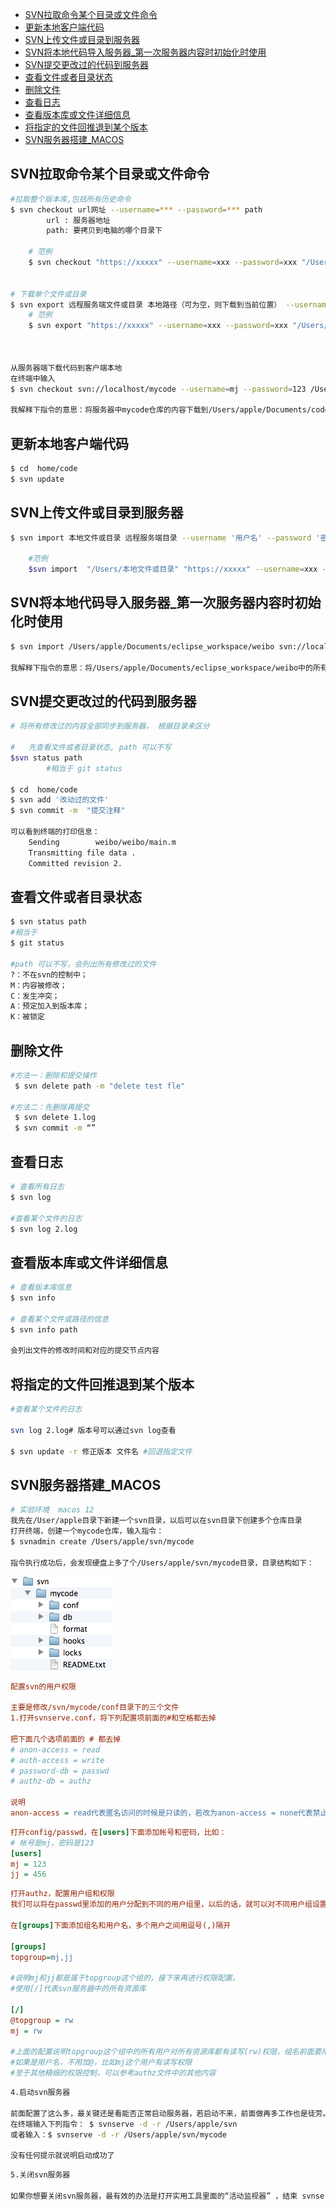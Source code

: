 - [SVN拉取命令某个目录或文件命令](#SVN拉取命令某个目录或文件命令)
- [更新本地客户端代码](#更新本地客户端代码)
- [SVN上传文件或目录到服务器](#SVN上传文件或目录到服务器)
- [SVN将本地代码导入服务器_第一次服务器内容时初始化时使用](#SVN将本地代码导入服务器_第一次服务器内容时初始化时使用)
- [SVN提交更改过的代码到服务器](#SVN提交更改过的代码到服务器)
- [查看文件或者目录状态](#查看文件或者目录状态)
- [删除文件](#删除文件)
- [查看日志](#查看日志)
- [查看版本库或文件详细信息](#查看版本库或文件详细信息)
- [将指定的文件回推退到某个版本](#将指定的文件回推退到某个版本)
- [SVN服务器搭建_MACOS](#SVN服务器搭建_MACOS)



## SVN拉取命令某个目录或文件命令

```bash
#拉取整个版本库,包括所有历史命令
$ svn checkout url网址 --username=*** --password=*** path
		url : 服务器地址
		path: 要拷贝到电脑的哪个目录下
		
	# 范例
	$ svn checkout "https://xxxxx" --username=xxx --password=xxx "/Users/jingbin/test-svn"


# 下载单个文件或目录
$ svn export 远程服务端文件或目录 本地路径（可为空，则下载到当前位置） --username '用户名'
	# 范例
	$ svn export "https://xxxxx" --username=xxx --password=xxx "/Users/jingbin/test-svn"



从服务器端下载代码到客户端本地
在终端中输入
$ svn checkout svn://localhost/mycode --username=mj --password=123 /Users/apple/Documents/code

我解释下指令的意思：将服务器中mycode仓库的内容下载到/Users/apple/Documents/code目录中
```

## 更新本地客户端代码

```bash
$ cd  home/code
$ svn update
```



## SVN上传文件或目录到服务器

```bash
$ svn import 本地文件或目录 远程服务端目录 --username '用户名' --password '密码' -m '添加描述(可为空)'   

	#范例
	$svn import  "/Users/本地文件或目录" "https://xxxxx" --username=xxx --password=xxx -m '新增文件'
```



## SVN将本地代码导入服务器_第一次服务器内容时初始化时使用

```bash
$ svn import /Users/apple/Documents/eclipse_workspace/weibo svn://localhost/mycode/weibo --username=mj --password=123 -m "初始化导入"

我解释下指令的意思：将/Users/apple/Documents/eclipse_workspace/weibo中的所有内容，上传到服务器mycode仓库的weibo目录下，后面双引号中的"初始化导入"是注释
```





## SVN提交更改过的代码到服务器

```bash
# 将所有修改过的内容全部同步到服务器， 根据目录来区分

#   先查看文件或者目录状态, path 可以不写
$svn status path
		#相当于 git status

$ cd  home/code
$ svn add '改动过的文件'
$ svn commit -m  "提交注释"

可以看到终端的打印信息：
	Sending        weibo/weibo/main.m
	Transmitting file data .
	Committed revision 2.
```



## 查看文件或者目录状态

```bash
$ svn status path		
#相当于 
$ git status

#path 可以不写，会列出所有修改过的文件
?：不在svn的控制中；
M：内容被修改；
C：发生冲突；
A：预定加入到版本库；
K：被锁定
```

## 删除文件

```bash
#方法一：删除和提交操作
 $ svn delete path -m "delete test fle"
 
#方法二：先删除再提交
 $ svn delete 1.log
 $ svn commit -m “”
```





## 查看日志

```bash
# 查看所有日志
$ svn log 

#查看某个文件的日志
$ svn log 2.log
```





## 查看版本库或文件详细信息

```bash
# 查看版本库信息
$ svn info   

# 查看某个文件或路径的信息
$ svn info path

会列出文件的修改时间和对应的提交节点内容
```







## 将指定的文件回推退到某个版本

```bash
#查看某个文件的日志

svn log 2.log# 版本号可以通过svn log查看

$ svn update -r 修正版本 文件名 #回退指定文件	
```







## SVN服务器搭建_MACOS

```bash
# 实验环境  macos 12
我先在/User/apple目录下新建一个svn目录，以后可以在svn目录下创建多个仓库目录
打开终端，创建一个mycode仓库，输入指令：
$ svnadmin create /Users/apple/svn/mycode

指令执行成功后，会发现硬盘上多了个/Users/apple/svn/mycode目录，目录结构如下：
```

![img](assets/10002140-c4cf85b829bd477ea3a3779a4cd0d7fd.png)

```ini
配置svn的用户权限

主要是修改/svn/mycode/conf目录下的三个文件
1.打开svnserve.conf，将下列配置项前面的#和空格都去掉

把下面几个选项前面的 # 都去掉
# anon-access = read
# auth-access = write
# password-db = passwd
# authz-db = authz

说明
anon-access = read代表匿名访问的时候是只读的，若改为anon-access = none代表禁止匿名访问，需要帐号密码才能访问
```

```ini
打开config/passwd，在[users]下面添加帐号和密码，比如：
# 帐号是mj，密码是123
[users]
mj = 123
jj = 456
```

```ini
打开authz，配置用户组和权限
我们可以将在passwd里添加的用户分配到不同的用户组里，以后的话，就可以对不同用户组设置不同的权限，没有必要对每个用户进行单独设置权限。

在[groups]下面添加组名和用户名，多个用户之间用逗号(,)隔开

[groups]
topgroup=mj,jj

#说明mj和jj都是属于topgroup这个组的，接下来再进行权限配置。
#使用[/]代表svn服务器中的所有资源库

[/]
@topgroup = rw
mj = rw

#上面的配置说明topgroup这个组中的所有用户对所有资源库都有读写(rw)权限，组名前面要用@
#如果是用户名，不用加@，比如mj这个用户有读写权限
#至于其他精细的权限控制，可以参考authz文件中的其他内容
```

```bash
4.启动svn服务器

前面配置了这么多，最关键还是看能否正常启动服务器，若启动不来，前面做再多工作也是徒劳。
在终端输入下列指令： $ svnserve -d -r /Users/apple/svn
或者输入：$ svnserve -d -r /Users/apple/svn/mycode

没有任何提示就说明启动成功了
```

```bash
5.关闭svn服务器

如果你想要关闭svn服务器，最有效的办法是打开实用工具里面的“活动监视器” ，结束 svnserver 进程
```


